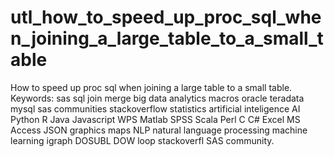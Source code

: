 # utl_how_to_speed_up_proc_sql_when_joining_a_large_table_to_a_small_table
How to speed up proc sql when joining a large table to a small table. Keywords: sas sql join merge big data analytics macros oracle teradata mysql sas communities stackoverflow statistics artificial inteligence AI Python R Java Javascript WPS Matlab SPSS Scala Perl C C# Excel MS Access JSON graphics maps NLP natural language processing machine learning igraph DOSUBL DOW loop stackoverfl SAS community.

